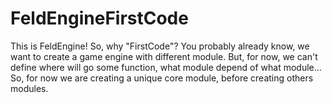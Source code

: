 # FeldEngineFirstCode
This is FeldEngine! So, why "FirstCode"? 
You probably already know, we want to create a game engine with different module. But, for now, we can't define where will go some function, what module depend of what module...
So, for now we are creating a unique core module, before creating others modules. 
